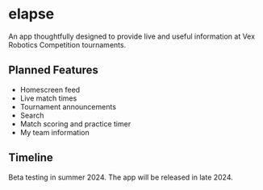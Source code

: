 # elapse
An app thoughtfully designed to provide live and useful information at Vex Robotics Competition tournaments.

## Planned Features
- Homescreen feed
- Live match times
- Tournament announcements
- Search
- Match scoring and practice timer
- My team information

## Timeline
Beta testing in summer 2024.
The app will be released in late 2024.
